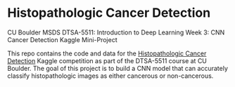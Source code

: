 # Histopathologic Cancer Detection

CU Boulder MSDS
DTSA-5511: Introduction to Deep Learning
Week 3: CNN Cancer Detection Kaggle Mini-Project

This repo contains the code and data for the [Histopathologic Cancer Detection](https://www.kaggle.com/competitions/histopathologic-cancer-detection/overview) Kaggle competition as part of the DTSA-5511 course at CU Boulder. The goal of this project is to build a CNN model that can accurately classify histopathologic images as either cancerous or non-cancerous.
